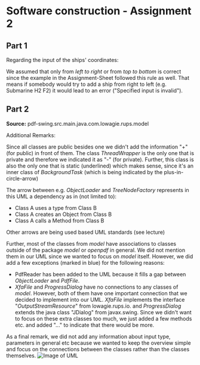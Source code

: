# **Software construction - Assignment 2**

## Part 1
Regarding the input of the ships' coordinates: 

We assumed that only from *left to right* or from *top to bottom* is correct since the example in the Assignment-Sheet followed this rule as well.
That means if somebody would try to add a ship from right to left (e.g. Submarine H2 F2) it would lead to an error ("Specified input is invalid"). 

## Part 2
**Source:** pdf-swing.src.main.java.com.lowagie.rups.model

Additional Remarks:

Since all classes are public besides one we didn't add the information "+" (for public) in front of them. The class *ThreadWrapper* is the only one that is private and therefore we indicated it as "-" (for private). Further, this class is also the only one that is static (underlined) which makes sense, since it's an inner class of *BackgroundTask* (which is being indicated by the plus-in-circle-arrow)

The arrow between e.g. *ObjectLoader* and *TreeNodeFactory* represents in this UML a dependency as in (not limited to):
- Class A uses a type from Class B
- Class A creates an Object from Class B
- Class A calls a Method from Class B

Other arrows are being used based UML standards (see lecture)

Further, most of the classes from *model* have associations to classes outside of the package *model* or *openpdf* in general.
We did not mention them in our UML since we wanted to focus on *model* itself. However, we did add a few exceptions (marked in blue) for the following reasons:
- PdfReader has been added to the UML because it fills a gap between *ObjectLoader* and *PdfFile*. 
- *XfaFile* and *ProgressDialog* have no connections to any classes of *model*. However, both of them have one important connection that we decided to implement into our UML. 
  *XfaFile* implements the interface "*OutputStreamResource*" from lowagie.rups.io. and *ProgressDialog* extends the java class "JDialog" from javax.swing. 
Since we didn't want to focus on these extra classes too much, we just added a few methods etc. and added "..." to indicate that there would be more.

As a final remark, we did not add any information about input type, parameters in general etc because we wanted to keep the overview simple and focus on the connections between the classes rather than the classes themselves.
![Image of UML](https://cdn.discordapp.com/attachments/755442427086503936/766035331585671210/unknown.png)
